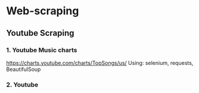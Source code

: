 # Web-scraping

## Youtube Scraping
### 1. Youtube Music charts
https://charts.youtube.com/charts/TopSongs/us/
Using: selenium, requests, BeautifulSoup

### 2. Youtube
